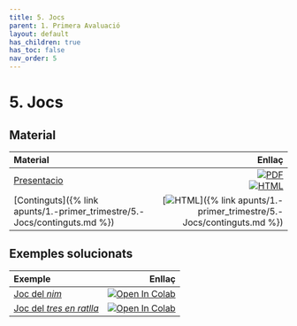 ```yaml
---
title: 5. Jocs
parent: 1. Primera Avaluació
layout: default
has_children: true
has_toc: false
nav_order: 5
---
```


# 5. Jocs

## Material

| Material                                                                  |                                                                                                                                                                                                                             Enllaç |
| :------------------------------------------------------------------------ | ---------------------------------------------------------------------------------------------------------------------------------------------------------------------------------------------------------------------------------: |
| [Presentacio](5-jocs.pdf)                                                 | [![PDF](https://img.shields.io/badge/PDF-5--jocs.pdf-blue?logo=adobe-acrobat-reader&logoColor=white)](5-jocs_marp.pdf) <br> [![HTML](https://img.shields.io/badge/HTML-5--jocs-blue?logo=html5&logoColor=white)](5-jocs_marp.html) |
| [Continguts]({% link apunts/1.-primer_trimestre/5.-Jocs/continguts.md %}) |                                                                               [![HTML](https://img.shields.io/badge/HTML-continguts-blue?logo=html5&logoColor=white)]({% link apunts/1.-primer_trimestre/5.-Jocs/continguts.md %}) |

## Exemples solucionats

| Exemple                                             |                                                                                                                                                                            Enllaç |
| :-------------------------------------------------- | --------------------------------------------------------------------------------------------------------------------------------------------------------------------------------: |
| [Joc del _nim_](nim.ipynb)                          |               [![Open In Colab](https://colab.research.google.com/assets/colab-badge.svg)](https://colab.research.google.com/github/lawer/mia/blob/main/apunts/5.-Jocs/nim.ipynb) |
| [Joc del _tres en ratlla_](controladors_jocs.ipynb) | [![Open In Colab](https://colab.research.google.com/assets/colab-badge.svg)](https://colab.research.google.com/github/lawer/mia/blob/main/apunts/5.-Jocs/controladors_jocs.ipynb) |
